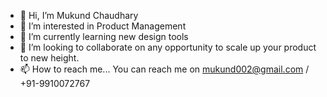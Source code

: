 - 👋 Hi, I’m Mukund Chaudhary
- 👀 I’m interested in Product Management
- 🌱 I’m currently learning new design tools
- 💞️ I’m looking to collaborate on any opportunity to scale up your product to new height.
- 📫 How to reach me... You can reach me on mukund002@gmail.com / +91-9910072767

<!---
mukund00/mukund00 is a ✨ special ✨ repository because its `README.md` (this file) appears on your GitHub profile.
You can click the Preview link to take a look at your changes.
--->

